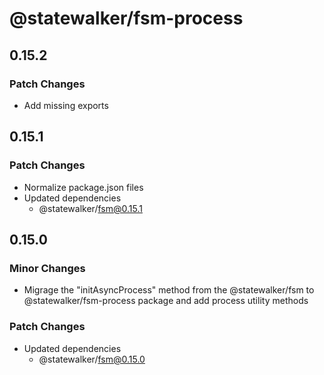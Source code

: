 # @statewalker/fsm-process

## 0.15.2

### Patch Changes

- Add missing exports

## 0.15.1

### Patch Changes

- Normalize package.json files
- Updated dependencies
  - @statewalker/fsm@0.15.1

## 0.15.0

### Minor Changes

- Migrage the "initAsyncProcess" method from the @statewalker/fsm to @statewalker/fsm-process package and add process utility methods

### Patch Changes

- Updated dependencies
  - @statewalker/fsm@0.15.0
